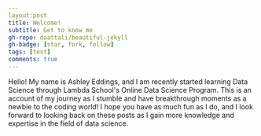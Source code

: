 ```yaml
---
layout:post
title: Welcome! 
subtitle: Get to know me
gh-repo: daattali/beautiful-jekyll
gh-badge: [star, fork, follow]
tags: [test]
comments: true
---
```

Hello! My name is Ashley Eddings, and I am recently started learning Data Science through Lambda School's Online Data Science Program. This is an account of my journey as I stumble and have breakthrough moments as a newbie to the coding world! I hope you have as much fun as I do, and I look forward to looking back on these posts as I gain more knowledge and expertise in the field of data science. 


